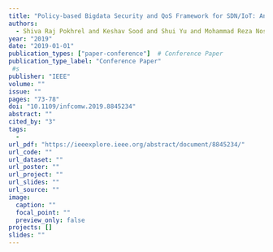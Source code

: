 ```yaml
---
title: "Policy-based Bigdata Security and QoS Framework for SDN/IoT: An Analytic Approach"
authors:
  - Shiva Raj Pokhrel and Keshav Sood and Shui Yu and Mohammad Reza Nosouhi
year: "2019"
date: "2019-01-01"
publication_types: ["paper-conference"]  # Conference Paper
publication_type_label: "Conference Paper"
 #s
publisher: "IEEE"
volume: ""
issue: ""
pages: "73-78"
doi: "10.1109/infcomw.2019.8845234"
abstract: ""
cited_by: "3"
tags:
  - 
url_pdf: "https://ieeexplore.ieee.org/abstract/document/8845234/"
url_code: ""
url_dataset: ""
url_poster: ""
url_project: ""
url_slides: ""
url_source: ""
image:
  caption: ""
  focal_point: ""
  preview_only: false
projects: []
slides: ""
---
```

